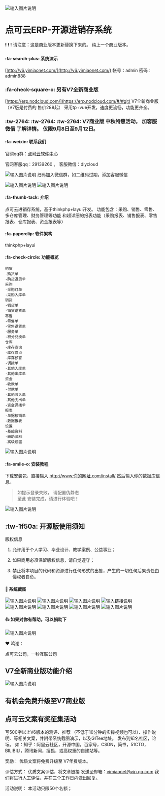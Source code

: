 ![输入图片说明](%E9%A2%84%E8%A7%88%E6%88%AA%E5%9B%BE/nod1.png)


# 点可云ERP-开源进销存系统
 :exclamation:  :exclamation:  :exclamation: 请注意：这是商业版本更新替换下来的。  纯上一个商业版本。

#### :fa-search-plus:  系统演示

[http://v6.yimiaonet.com/](http://v6.yimiaonet.com/)   帐号：admin   密码：admin888


###  :fa-check-square-o: 另有V7全新商业版
[https://erp.nodcloud.com/](https://erp.nodcloud.com/#/#git)   V7全新商业版（V7版是付费的 售价288起） 采用tp+vue开发，速度更流畅，功能更齐全。 
###  :tw-2764: :tw-2764: :tw-2764: V7商业版  中秋特惠活动，  加客服微信 了解详情。 仅限9月8日至9月12日。


#### :fa-weixin:  联系我们

官网qq群：[点可云软件中心](https://jq.qq.com/?_wv=1027&k=kJlp82a5)

官网客服qq：29139260   ，  客服微信：diycloud

![输入图片说明](%E9%A2%84%E8%A7%88%E6%88%AA%E5%9B%BE/WechatIMG484.jpeg)
扫码加入微信群，如二维码过期，添加客服微信 

![输入图片说明](%E9%A2%84%E8%A7%88%E6%88%AA%E5%9B%BE/QQ%E6%88%AA%E5%9B%BE20220726111949.png)
![输入图片说明](%E9%A2%84%E8%A7%88%E6%88%AA%E5%9B%BE/%E5%BE%AE%E4%BF%A1%E5%9B%BE%E7%89%87_202207251519370.jpg)

#### :fa-thumb-tack:  介绍
点可云进销存系统，基于thinkphp+layui开发。
功能包含：采购、销售、零售、多仓库管理、财务管理等功能 和超详细的报表功能（采购报表、销售报表、零售报表、仓库报表、资金报表等）

#### :fa-paperclip:  软件架构
thinkphp+layui

####  :fa-check-circle:   功能概览

```
购货
-购货单
-购货退货单
采购
-采购订单
-采购入库单
销货
-销货单
-销货退货单
零售
-零售单
-零售退货单
-服务单
-积分兑换单
仓库
-库存查询
-库存盘点
-库存预警
-调拨单
-其他入库单
-其他出库单
资金
-收款单
-付款单
-其他收入单
-其他支出单
-资金调拨单
报表
-单据核销单
-数据报表
设置
-基础资料
-辅助资料
-高级设置
```

![输入图片说明](%E9%A2%84%E8%A7%88%E6%88%AA%E5%9B%BE/%E5%BE%AE%E4%BF%A1%E5%9B%BE%E7%89%87_20220730161910.png)


#### :fa-smile-o:  安装教程

下载安装包，直接输入 http://www.你的网址.com/install/
然后输入你的数据库信息。 
> 如提示登录失败， 请配置伪静态  
至此 安装完成，请进行体验吧！

![输入图片说明](%E9%A2%84%E8%A7%88%E6%88%AA%E5%9B%BE/image.png)


## :tw-1f50a:  开源版使用须知
版权信息
1. 允许用于个人学习、毕业设计、教学案例、公益事业；

2. 如果商用必须保留版权信息，请自觉遵守；

3. 禁止将本项目的代码和资源进行任何形式的出售，产生的一切任何后果责任由侵权者自负。


#### :clap:  系统截图

![输入图片说明](%E9%A2%84%E8%A7%88%E6%88%AA%E5%9B%BE/%E9%A6%96%E9%A1%B5.png)
![输入图片说明](%E9%A2%84%E8%A7%88%E6%88%AA%E5%9B%BE/%E9%9B%B6%E5%94%AE%E5%8D%95%E6%94%B6%E9%93%B6%E5%8F%B0.png)
![输入图片说明](%E9%A2%84%E8%A7%88%E6%88%AA%E5%9B%BE/%E9%9B%B6%E5%94%AE1.png)
![输入链接说明](%E9%A2%84%E8%A7%88%E6%88%AA%E5%9B%BE/%E9%94%80%E8%B4%A7%E5%8D%95.png)
![输入图片说明](%E9%A2%84%E8%A7%88%E6%88%AA%E5%9B%BE/%E9%87%87%E8%B4%AD%E8%AE%A2%E5%8D%95.png)
![输入图片说明](%E9%A2%84%E8%A7%88%E6%88%AA%E5%9B%BE/%E9%87%87%E8%B4%AD%E5%85%A5%E5%BA%93%E5%8D%95.png)
![输入图片说明](%E9%A2%84%E8%A7%88%E6%88%AA%E5%9B%BE/%E8%B4%AD%E8%B4%A7%E5%8D%95.png)
![输入图片说明](%E9%A2%84%E8%A7%88%E6%88%AA%E5%9B%BE/%E5%AE%A2%E6%88%B7%E7%AE%A1%E7%90%86.png)



####  :+1:   如果对你有帮助，可以捐助下

![输入图片说明](%E9%A2%84%E8%A7%88%E6%88%AA%E5%9B%BE/%E5%BE%AE%E4%BF%A1%E5%9B%BE%E7%89%87_20220722112550.jpg)


 :heart:  鸣谢：

点可云公司，一秒互联公司

## V7全新商业版功能介绍

![输入图片说明](%E9%A2%84%E8%A7%88%E6%88%AA%E5%9B%BE/V7.png)

## 有机会免费升级至V7商业版
## 点可云文案有奖征集活动

写500字以上V6版本的测评、推荐 （不低于10分钟的实操视频也可以）、操作说明、等相关文案，并附带系统截图演示，以及GITee地址。
发布到知名社区，论坛。 如：知乎：阿里云社区，开源中国，百家号，CSDN，简书，51CTO，BILIBILI，腾讯新闻，搜狐，或高权重的自建站等。

奖励：
优质文案将免费升级至 V7年费版本。 

评估方式：
优质文案评估，将文章链接 发送至邮箱：yimiaonet@vip.qq.com  我们将进行人工评估，并在三个工作日内做出回复。

活动说明：
本活动只限50个名额；
